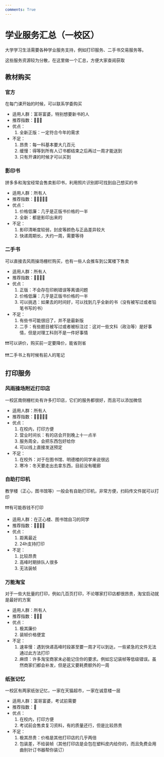 ```yaml
---
comments: True
---
```


# **学业服务汇总（一校区）**

大学学习生活需要各种学业服务支持，例如打印服务、二手书交易服务等。

这些服务资源较为分散，在这里做一个汇总，方便大家查阅获取

## **教材购买**

### **官方**

在每门课开始的时候，可以联系学委购买

- 适用人群：富哥富婆，特别想要新书的人
- 推荐指数：🌟🌟🌟
- 优点：
    1. 全新正版：一定符合今年的需求
- 不足：
    1. 昂贵：每一科基本要大几百元
    2. 缓慢：得等到所有人订书都结束之后再过一周才能送到
    3. 只有开课的时候才可以买到

### **影印书**

拼多多和淘宝经常会售卖影印书，利用照片识别即可找到自己想买的书

- 适用人群：所有人
- 推荐指数：🌟🌟🌟🌟🌟
- 优点：
    1. 价格低廉：几乎是正版书价格的一半
    2. 全新：都是影印出来的
- 不足：
    1. 影印清晰度较弱，封皮等颜色与正品差异较大
    2. 快递周期长，大约一周，需要等待

### **二手书**

可以直接去风雨操场栅栏购买，也有一些人会推车到公寓楼下售卖

- 适用人群：所有人
- 推荐指数：🌟🌟🌟🌟
- 优点：
    1. 正版：不会存在印刷错误等离谱问题
    2. 价格低廉：几乎是正版书价格的一半
    3. 可以挑选：如果去的时间好，可以找到几乎全新的书（没有被写过或者铅笔书写的书）
- 不足：
    1. 有些书可能很旧了，并不是最新版
    2. 二手：有些题目被写过或者被标注过：这对一些文科（政治等）是好事情，但是对理工科则不是一件好事情

❗❗❗可以讲价，购买前一定要降价，能省则省

❗❗❗二手书上有时候有前人的笔记

## **打印服务**

### **风雨操场附近打印店**

一校区南侧栅栏处有许多打印店，它们的服务都很好，而且可以添加微信

- 适用人群：所有人
- 推荐指数：🌟🌟🌟🌟🌟
- 优点：
    1. 在校内，打印方便
    2. 营业时间长：有的店会开到晚上十一点半
    3. 服务周全，会把东西包好给你
    4. 可以线上直接发送预定
- 不足：
    1. 在校外：对于在图书馆、明德楼的同学来说很远
    2. 寒冷：冬天要走出去拿东西，目前没有暖廊

### **自助打印机**

教学楼（正心，图书馆等）一般会有自助打印机，非常方便，扫码传文件就可以打印

❗❗❗有可能吞钱不打印

- 适用人群：在正心楼、图书馆自习的同学
- 推荐指数：🌟🌟🌟🌟
- 优点：
    1. 距离最近
    2. 24h支持打印
- 不足：
    1. 比较昂贵
    2. 高峰时期排队人很多
    3. 无法装帧

### **万能淘宝**

对于一些大批量的打印，例如几百页打印，不论哪家打印店都很昂贵，淘宝启动就是最好的方案

- 适用人群：所有人
- 推荐指数：🌟🌟🌟
- 优点：
    1. 极其廉价
    2. 装帧价格便宜
- 不足：
    1. 速率慢：遇到快递高峰时段甚至要一周才可以到达，一些紧急的文件无法通过此方法打印
    2. 麻烦：许多淘宝商家未必能记住你的要求。例如忘记装帧等低级错误。虽然商家们都会补发，但是这又要耗费额外的一周

### **纸张记忆**

一校区有两家纸张记忆，一家在天猫超市，一家在诚意楼一层

- 适用人群：富哥富婆，考试前需要
- 推荐指数：🌟
- 优点：
    1. 在校内，打印方便
    2. 考试前会售卖复习资料，有的质量还行，但是比较昂贵
- 不足：
    1. 极其昂贵：价格是其他打印店的几乎两倍
    2. 包装差，不给装帧（其他打印店是会包在塑料皮内给你的，而且免费会用曲别针订书器帮你装订）
